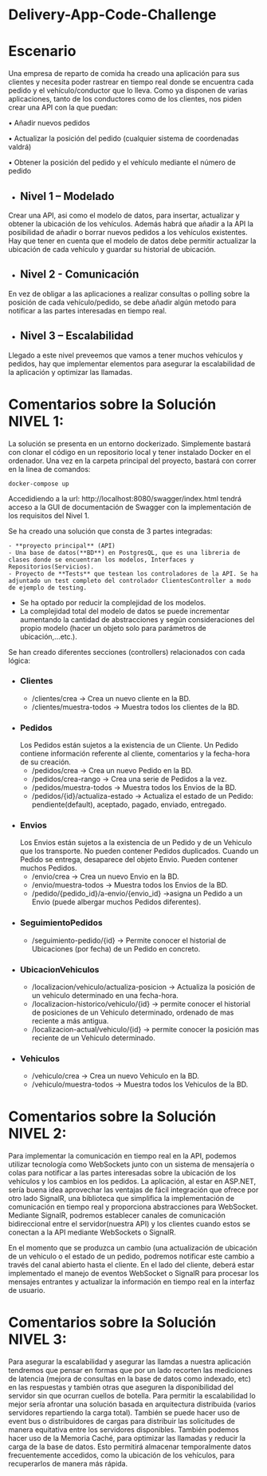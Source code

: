 # Delivery-App-Code-Challenge

# Escenario

Una empresa de reparto de comida ha creado una aplicación para sus
clientes y necesita poder rastrear en tiempo real donde se encuentra cada
pedido y el vehículo/conductor que lo lleva.
Como ya disponen de varias aplicaciones, tanto de los conductores como
de los clientes, nos piden crear una API con la que puedan:

• Añadir nuevos pedidos

• Actualizar la posición del pedido (cualquier sistema de
coordenadas valdrá)

• Obtener la posición del pedido y el vehículo mediante el número de
pedido

- ## Nivel 1 – Modelado

Crear una API, asi como el modelo de datos, para insertar, actualizar y
obtener la ubicación de los vehículos.
Además habrá que añadir a la API la posibilidad de añadir o borrar nuevos
pedidos a los vehículos existentes.
Hay que tener en cuenta que el modelo de datos debe permitir actualizar
la ubicación de cada vehículo y guardar su historial de ubicación.

- ## Nivel 2 - Comunicación

En vez de obligar a las aplicaciones a realizar consultas o polling sobre la
posición de cada vehículo/pedido, se debe añadir algún metodo para
notificar a las partes interesadas en tiempo real.

- ## Nivel 3 – Escalabilidad

Llegado a este nivel preveemos que vamos a tener muchos vehículos y
pedidos, hay que implementar elementos para asegurar la escalabilidad
de la aplicación y optimizar las llamadas.

# Comentarios sobre la Solución NIVEL 1:

La solución se presenta en un entorno dockerizado. Simplemente bastará con clonar el código en un repositorio local y tener instalado Docker en el ordenador.
Una vez en la carpeta principal del proyecto, bastará con correr en la linea de comandos:

```
docker-compose up
```

Accedidiendo a la url: http://localhost:8080/swagger/index.html tendrá acceso a la GUI de documentación de Swagger con la implementación de los requisitos del Nivel 1.

Se ha creado una solución que consta de 3 partes integradas:

	- **proyecto principal** (API)
	- Una base de datos(**BD**) en PostgresQL, que es una libreria de clases donde se encuentran los modelos, Interfaces y Repositorios(Servicios).
	- Proyecto de **Tests** que testean los controladores de la API. Se ha adjuntado un test completo del controlador ClientesController a modo de ejemplo de testing.
- Se ha optado por reducir la complejidad de los modelos.
- La complejidad total del modelo de datos se puede incrementar aumentando la cantidad de abstracciones y según consideraciones del propio modelo (hacer un objeto solo para parámetros de ubicación,...etc.).

Se han creado diferentes secciones (controllers) relacionados con cada lógica:

- ### Clientes
	- /clientes/crea -> Crea un nuevo cliente en la BD.
	- /clientes/muestra-todos -> Muestra todos los clientes de la BD.
- ### Pedidos
	Los Pedidos están sujetos a la existencia de un Cliente. Un Pedido contiene información referente al cliente, comentarios y la fecha-hora de su creación.
	- /pedidos/crea -> Crea un nuevo Pedido en la BD.
	- /pedidos/crea-rango -> Crea una serie de Pedidos a la vez.
	- /pedidos/muestra-todos -> Muestra todos los Envios de la BD.
	- /pedidos/{id}/actualiza-estado -> Actualiza el estado de un Pedido: pendiente(default), aceptado, pagado, enviado, entregado.
- ### Envios
	Los Envios están sujetos a la existencia de un Pedido y de un Vehiculo que los transporte. No pueden contener Pedidos duplicados. Cuando un Pedido se entrega, desaparece del objeto Envio. Pueden contener muchos Pedidos.
	- /envio/crea -> Crea un nuevo Envio en la BD.
	- /envio/muestra-todos -> Muestra todos los Envios de la BD.
	- /pedido/{pedido_id}/a-envio/{envio_id} ->asigna un Pedido a un Envio (puede albergar muchos Pedidos diferentes).
- ### SeguimientoPedidos
	- /seguimiento-pedido/{id} -> Permite conocer el historial de Ubicaciones (por fecha) de un Pedido en concreto.
- ### UbicacionVehiculos
	- /localizacion/vehiculo/actualiza-posicion -> Actualiza la posición de un vehiculo determinado en una fecha-hora.
	- /localizacion-historico/vehiculo/{id} -> permite conocer el historial de posiciones de un Vehiculo determinado, ordenado de mas reciente a más antigua.
	- /localizacion-actual/vehiculo/{id} -> permite conocer la posición mas reciente de un Vehiculo determinado.
- ### Vehiculos
	- /vehiculo/crea -> Crea un nuevo Vehiculo en la BD.
	- /vehiculo/muestra-todos -> Muestra todos los Vehiculos de la BD.

# Comentarios sobre la Solución NIVEL 2:
Para implementar la comunicación en tiempo real en la API, podemos utilizar tecnología como WebSockets junto con un sistema de mensajería o colas para notificar a las partes interesadas sobre la ubicación de los vehículos y los cambios en los pedidos. La aplicación, al estar en ASP.NET, sería buena idea aprovechar las ventajas de fácil integración que ofrece por otro lado SignalR, una biblioteca que simplifica la implementación de comunicación en tiempo real y proporciona abstracciones para WebSocket. Mediante SignalR, podremos establecer canales de comunicación bidireccional entre el servidor(nuestra API) y los clientes cuando estos se conectan a la API mediante WebSockets o SignalR.

En el momento que se produzca un cambio (una actualización de ubicación de un vehiculo o el estado de un pedido, podremos notificar este cambio a través del canal abierto hasta el cliente. En el lado del cliente, deberá estar implementado el manejo de eventos WebSocket o SignalR para procesar los mensajes entrantes y actualizar la información en tiempo real en la interfaz de usuario.

# Comentarios sobre la Solución NIVEL 3:
Para asegurar la escalabilidad y asegurar las llamdas a nuestra aplicación tendremos que pensar en formas que por un lado recorten las mediciones de latencia (mejora de consultas en la base de datos como indexado, etc) en las respuestas y también otras que aseguren la disponibilidad del servidor sin que ocurran cuellos de botella.
Para permitir la escalabilidad lo mejor sería afrontar una solución basada en arquitectura distribuida (varios servidores repartiendo la carga total).
También se puede hacer uso de event bus o distribuidores de cargas para distribuir las solicitudes de manera equitativa entre los servidores disponibles.
También podemos hacer uso de la Memoria Caché, para optimizar las llamadas y reducir la carga de la base de datos. Esto permitirá almacenar temporalmente datos frecuentemente accedidos, como la ubicación de los vehículos, para recuperarlos de manera más rápida.
